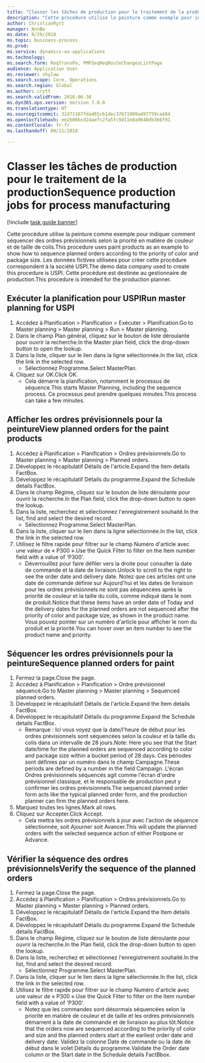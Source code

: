 ```yaml
--- 
title: "Classer les tâches de production pour le traitement de la production"
description: "Cette procédure utilise la peinture comme exemple pour indiquer comment séquencer des ordres prévisionnels selon la priorité en matière de couleur et de taille de colis."
author: ChristianRytt
manager: AnnBe
ms.date: 8/29/2018
ms.topic: business-process
ms.prod: 
ms.service: dynamics-ax-applications
ms.technology: 
ms.search.form: ReqTransPo, PMFSeqReqRouteChangesListPage
audience: Application User
ms.reviewer: shylaw
ms.search.scope: Core, Operations
ms.search.region: Global
ms.author: crytt
ms.search.validFrom: 2016-06-30
ms.dyn365.ops.version: Version 7.0.0
ms.translationtype: HT
ms.sourcegitcommit: 32d71167fdad65cb1dec37671999a497759ca484
ms.openlocfilehash: ee2606bcd24aefc2fa5fc9d11e8a9640db366f91
ms.contentlocale: fr-fr
ms.lasthandoff: 09/11/2018

---
```

# <a name="sequence-production-jobs-for-process-manufacturing"></a><span data-ttu-id="5a430-103">Classer les tâches de production pour le traitement de la production</span><span class="sxs-lookup"><span data-stu-id="5a430-103">Sequence production jobs for process manufacturing</span></span>

[!include [task guide banner](../../includes/task-guide-banner.md)]

<span data-ttu-id="5a430-104">Cette procédure utilise la peinture comme exemple pour indiquer comment séquencer des ordres prévisionnels selon la priorité en matière de couleur et de taille de colis.</span><span class="sxs-lookup"><span data-stu-id="5a430-104">This procedure uses paint products as an example to show how to sequence planned orders according to the priority of color and package size.</span></span> <span data-ttu-id="5a430-105">Les données fictives utilisées pour créer cette procédure correspondent à la société USPI.</span><span class="sxs-lookup"><span data-stu-id="5a430-105">The demo data company used to create this procedure is USPI.</span></span> <span data-ttu-id="5a430-106">Cette procédure est destinée au gestionnaire de production.</span><span class="sxs-lookup"><span data-stu-id="5a430-106">This procedure is intended for the production planner.</span></span>


## <a name="run-master-planning-for-uspi"></a><span data-ttu-id="5a430-107">Exécuter la planification pour USPI</span><span class="sxs-lookup"><span data-stu-id="5a430-107">Run master planning for USPI</span></span>
1. <span data-ttu-id="5a430-108">Accédez à Planification > Planification > Exécuter > Planification.</span><span class="sxs-lookup"><span data-stu-id="5a430-108">Go to Master planning > Master planning > Run > Master planning.</span></span>
2. <span data-ttu-id="5a430-109">Dans le champ Plan général, cliquez sur le bouton de liste déroulante pour ouvrir la recherche.</span><span class="sxs-lookup"><span data-stu-id="5a430-109">In the Master plan field, click the drop-down button to open the lookup.</span></span>
3. <span data-ttu-id="5a430-110">Dans la liste, cliquer sur le lien dans la ligne sélectionnée.</span><span class="sxs-lookup"><span data-stu-id="5a430-110">In the list, click the link in the selected row.</span></span>
    * <span data-ttu-id="5a430-111">Sélectionnez Programme.</span><span class="sxs-lookup"><span data-stu-id="5a430-111">Select MasterPlan.</span></span>  
4. <span data-ttu-id="5a430-112">Cliquez sur OK.</span><span class="sxs-lookup"><span data-stu-id="5a430-112">Click OK.</span></span>
    * <span data-ttu-id="5a430-113">Cela démarre la planification, notamment le processus de séquence.</span><span class="sxs-lookup"><span data-stu-id="5a430-113">This starts Master Planning, including the sequence process.</span></span> <span data-ttu-id="5a430-114">Ce processus peut prendre quelques minutes.</span><span class="sxs-lookup"><span data-stu-id="5a430-114">This process can take a few minutes.</span></span>  

## <a name="view-planned-orders-for-the-paint-products"></a><span data-ttu-id="5a430-115">Afficher les ordres prévisionnels pour la peinture</span><span class="sxs-lookup"><span data-stu-id="5a430-115">View planned orders for the paint products</span></span>
1. <span data-ttu-id="5a430-116">Accédez à Planification > Planification > Ordres prévisionnels.</span><span class="sxs-lookup"><span data-stu-id="5a430-116">Go to Master planning > Master planning > Planned orders.</span></span>
2. <span data-ttu-id="5a430-117">Développez le récapitulatif Détails de l'article.</span><span class="sxs-lookup"><span data-stu-id="5a430-117">Expand the Item details FactBox.</span></span>
3. <span data-ttu-id="5a430-118">Développez le récapitulatif Détails du programme.</span><span class="sxs-lookup"><span data-stu-id="5a430-118">Expand the Schedule details FactBox.</span></span>
4. <span data-ttu-id="5a430-119">Dans le champ Régime, cliquez sur le bouton de liste déroulante pour ouvrir la recherche.</span><span class="sxs-lookup"><span data-stu-id="5a430-119">In the Plan field, click the drop-down button to open the lookup.</span></span>
5. <span data-ttu-id="5a430-120">Dans la liste, recherchez et sélectionnez l'enregistrement souhaité.</span><span class="sxs-lookup"><span data-stu-id="5a430-120">In the list, find and select the desired record.</span></span>
    * <span data-ttu-id="5a430-121">Sélectionnez Programme.</span><span class="sxs-lookup"><span data-stu-id="5a430-121">Select MasterPlan.</span></span>  
6. <span data-ttu-id="5a430-122">Dans la liste, cliquer sur le lien dans la ligne sélectionnée.</span><span class="sxs-lookup"><span data-stu-id="5a430-122">In the list, click the link in the selected row.</span></span>
7. <span data-ttu-id="5a430-123">Utilisez le filtre rapide pour filtrer sur le champ Numéro d'article avec une valeur de « P300 ».</span><span class="sxs-lookup"><span data-stu-id="5a430-123">Use the Quick Filter to filter on the Item number field with a value of 'P300'.</span></span>
    * <span data-ttu-id="5a430-124">Déverrouillez pour faire défiler vers la droite pour consulter la date de commande et la date de livraison.</span><span class="sxs-lookup"><span data-stu-id="5a430-124">Unlock to scroll to the right to see the order date and delivery date.</span></span> <span data-ttu-id="5a430-125">Notez que ces articles ont une date de commande définie sur Aujourd'hui et les dates de livraison pour les ordres prévisionnels ne sont pas séquencées après la priorité de couleur et la taille du colis, comme indiqué dans le nom de produit.</span><span class="sxs-lookup"><span data-stu-id="5a430-125">Notice that these items have an order date of Today and the delivery dates for the planned orders are not sequenced after the priority of color and package size, as shown in the product name.</span></span> <span data-ttu-id="5a430-126">Vous pouvez pointer sur un numéro d'article pour afficher le nom du produit et la priorité.</span><span class="sxs-lookup"><span data-stu-id="5a430-126">You can hover over an item number to see the product name and priority.</span></span>  

## <a name="sequence-planned-orders-for-paint"></a><span data-ttu-id="5a430-127">Séquencer les ordres prévisionnels pour la peinture</span><span class="sxs-lookup"><span data-stu-id="5a430-127">Sequence planned orders for paint</span></span>
1. <span data-ttu-id="5a430-128">Fermez la page.</span><span class="sxs-lookup"><span data-stu-id="5a430-128">Close the page.</span></span>
2. <span data-ttu-id="5a430-129">Accédez à Planification > Planification > Ordre prévisionnel séquencé.</span><span class="sxs-lookup"><span data-stu-id="5a430-129">Go to Master planning > Master planning > Sequenced planned orders.</span></span>
3. <span data-ttu-id="5a430-130">Développez le récapitulatif Détails de l'article.</span><span class="sxs-lookup"><span data-stu-id="5a430-130">Expand the Item details FactBox.</span></span>
4. <span data-ttu-id="5a430-131">Développez le récapitulatif Détails du programme.</span><span class="sxs-lookup"><span data-stu-id="5a430-131">Expand the Schedule details FactBox.</span></span>
    * <span data-ttu-id="5a430-132">Remarque : Ici vous voyez que la date/l'heure de début pour les ordres prévisionnels sont séquencées selon la couleur et la taille du colis dans un intervalle de 28 jours.</span><span class="sxs-lookup"><span data-stu-id="5a430-132">Note: Here you see that the Start date/time for the planned orders are sequenced according to color and package size within a bucket period of 28 days.</span></span> <span data-ttu-id="5a430-133">Ces périodes sont définies par un numéro dans le champ Campagne.</span><span class="sxs-lookup"><span data-stu-id="5a430-133">These periods are defined by a number in the field Campaign.</span></span> <span data-ttu-id="5a430-134">L'écran Ordres prévisionnels séquencés agit comme l'écran d'ordre prévisionnel classique, et le responsable de production peut y confirmer les ordres prévisionnels.</span><span class="sxs-lookup"><span data-stu-id="5a430-134">The sequenced planned order form acts like the typical planned order form, and the production planner can firm the planned orders here.</span></span>  
5. <span data-ttu-id="5a430-135">Marquez toutes les lignes.</span><span class="sxs-lookup"><span data-stu-id="5a430-135">Mark all rows.</span></span>
6. <span data-ttu-id="5a430-136">Cliquez sur Accepter.</span><span class="sxs-lookup"><span data-stu-id="5a430-136">Click Accept.</span></span>
    * <span data-ttu-id="5a430-137">Cela mettra les ordres prévisionnels à jour avec l'action de séquence sélectionnée, soit Ajourner soit Avancer.</span><span class="sxs-lookup"><span data-stu-id="5a430-137">This will update the planned orders with the selected sequence action of either Postpone or Advance.</span></span>  

## <a name="verify-the-sequence-of-the-planned-orders"></a><span data-ttu-id="5a430-138">Vérifier la séquence des ordres prévisionnels</span><span class="sxs-lookup"><span data-stu-id="5a430-138">Verify the sequence of the planned orders</span></span>
1. <span data-ttu-id="5a430-139">Fermez la page.</span><span class="sxs-lookup"><span data-stu-id="5a430-139">Close the page.</span></span>
2. <span data-ttu-id="5a430-140">Accédez à Planification > Planification > Ordres prévisionnels.</span><span class="sxs-lookup"><span data-stu-id="5a430-140">Go to Master planning > Master planning > Planned orders.</span></span>
3. <span data-ttu-id="5a430-141">Développez le récapitulatif Détails de l'article.</span><span class="sxs-lookup"><span data-stu-id="5a430-141">Expand the Item details FactBox.</span></span>
4. <span data-ttu-id="5a430-142">Développez le récapitulatif Détails du programme.</span><span class="sxs-lookup"><span data-stu-id="5a430-142">Expand the Schedule details FactBox.</span></span>
5. <span data-ttu-id="5a430-143">Dans le champ Régime, cliquez sur le bouton de liste déroulante pour ouvrir la recherche.</span><span class="sxs-lookup"><span data-stu-id="5a430-143">In the Plan field, click the drop-down button to open the lookup.</span></span>
6. <span data-ttu-id="5a430-144">Dans la liste, recherchez et sélectionnez l'enregistrement souhaité.</span><span class="sxs-lookup"><span data-stu-id="5a430-144">In the list, find and select the desired record.</span></span>
    * <span data-ttu-id="5a430-145">Sélectionnez Programme.</span><span class="sxs-lookup"><span data-stu-id="5a430-145">Select MasterPlan.</span></span>  
7. <span data-ttu-id="5a430-146">Dans la liste, cliquer sur le lien dans la ligne sélectionnée.</span><span class="sxs-lookup"><span data-stu-id="5a430-146">In the list, click the link in the selected row.</span></span>
8. <span data-ttu-id="5a430-147">Utilisez le filtre rapide pour filtrer sur le champ Numéro d'article avec une valeur de « P300 ».</span><span class="sxs-lookup"><span data-stu-id="5a430-147">Use the Quick Filter to filter on the Item number field with a value of 'P300'.</span></span>
    * <span data-ttu-id="5a430-148">Notez que les commandes sont désormais séquencées selon la priorité en matière de couleur et de taille et les ordres prévisionnels démarrent à la date de commande et de livraison au plus tôt.</span><span class="sxs-lookup"><span data-stu-id="5a430-148">Notice that the orders now are sequenced according to the priority of color and size and the planned orders start at the earliest order date and delivery date.</span></span> <span data-ttu-id="5a430-149">Validez la colonne Date de commande ou la date de début dans le volet Détails du programme.</span><span class="sxs-lookup"><span data-stu-id="5a430-149">Validate the Order date column or the Start date in the Schedule details FactBbox.</span></span>  


